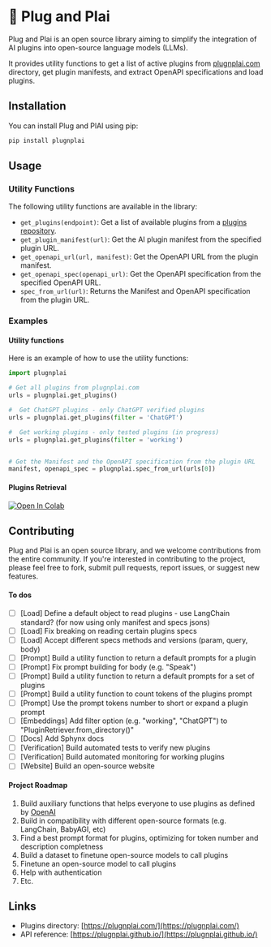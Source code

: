 # 🎸 Plug and Plai

Plug and Plai is an open source library aiming to simplify the integration of AI plugins into open-source language models (LLMs). 

It provides utility functions to get a list of active plugins from [plugnplai.com](https://plugnplai.com/) directory, get plugin manifests, and extract OpenAPI specifications and load plugins.

## Installation

You can install Plug and PlAI using pip:

```python
pip install plugnplai
```

## Usage

### Utility Functions

The following utility functions are available in the library:

- `get_plugins(endpoint)`: Get a list of available plugins from a [plugins repository](https://www.plugplai.com/).
- `get_plugin_manifest(url)`: Get the AI plugin manifest from the specified plugin URL.
- `get_openapi_url(url, manifest)`: Get the OpenAPI URL from the plugin manifest.
- `get_openapi_spec(openapi_url)`: Get the OpenAPI specification from the specified OpenAPI URL.
- `spec_from_url(url)`: Returns the Manifest and OpenAPI specification from the plugin URL.

### Examples

#### Utility functions

Here is an example of how to use the utility functions:

```python
import plugnplai

# Get all plugins from plugnplai.com
urls = plugnplai.get_plugins()

#  Get ChatGPT plugins - only ChatGPT verified plugins
urls = plugnplai.get_plugins(filter = 'ChatGPT')

#  Get working plugins - only tested plugins (in progress)
urls = plugnplai.get_plugins(filter = 'working')


# Get the Manifest and the OpenAPI specification from the plugin URL 
manifest, openapi_spec = plugnplai.spec_from_url(urls[0])
```

#### Plugins Retrieval
[![Open In Colab](https://colab.research.google.com/assets/colab-badge.svg)](https://colab.research.google.com/github/edreisMD/plugnplai/blob/main/docs/examples/plugin_retriever_with_langchain_agent.ipynb)


## Contributing

Plug and Plai is an open source library, and we welcome contributions from the entire community. If you're interested in contributing to the project, please feel free to fork, submit pull requests, report issues, or suggest new features.

#### To dos
- [ ] [Load] Define a default object to read plugins - use LangChain standard? (for now using only manifest and specs jsons)
- [ ] [Load] Fix breaking on reading certain plugins specs
- [ ] [Load] Accept different specs methods and versions (param, query, body)
- [ ] [Prompt] Build a utility function to return a default prompts for a plugin
- [ ] [Prompt] Fix prompt building for body (e.g. "Speak") 
- [ ] [Prompt] Build a utility function to return a default prompts for a set of plugins
- [ ] [Prompt] Build a utility function to count tokens of the plugins prompt
- [ ] [Prompt] Use the prompt tokens number to short or expand a plugin prompt
- [ ] [Embeddings] Add filter option (e.g. "working", "ChatGPT") to "PluginRetriever.from_directory()"
- [ ] [Docs] Add Sphynx docs
- [ ] [Verification] Build automated tests to verify new plugins
- [ ] [Verification] Build automated monitoring for working plugins
- [ ] [Website] Build an open-source website

#### Project Roadmap
1. Build auxiliary functions that helps everyone to use plugins as defined by [OpenAI](https://platform.openai.com/docs/plugins/introduction)
2. Build in compatibility with different open-source formats (e.g. LangChain, BabyAGI, etc)
3. Find a best prompt format for plugins, optimizing for token number and description completness
4. Build a dataset to finetune open-source models to call plugins
5. Finetune an open-source model to call plugins
6. Help with authentication
7. Etc.

## Links

- Plugins directory: [https://plugnplai.com/](https://plugnplai.com/)
- API reference: [https://plugnplai.github.io/](https://plugnplai.github.io/)